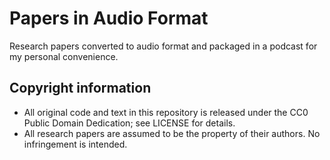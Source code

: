 # Papers in Audio Format

Research papers converted to audio format and packaged in a podcast for my personal
convenience.

## Copyright information

* All original code and text in this repository is released under the CC0 Public Domain
  Dedication; see LICENSE for details.
* All research papers are assumed to be the property of their authors. No infringement
  is intended.
